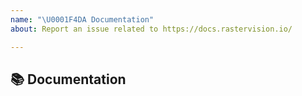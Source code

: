 ```yaml
---
name: "\U0001F4DA Documentation"
about: Report an issue related to https://docs.rastervision.io/

---
```


## 📚 Documentation

<!-- A clear and concise description of what content in https://docs.rastervision.io/ is an issue.-->
